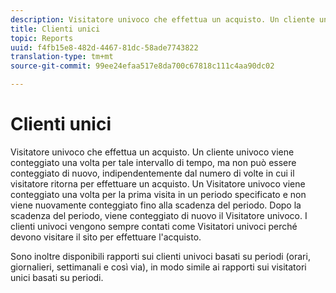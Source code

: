 ```yaml
---
description: Visitatore univoco che effettua un acquisto. Un cliente univoco viene conteggiato una volta per tale intervallo di tempo, ma non può essere conteggiato di nuovo, indipendentemente dal numero di volte in cui il visitatore ritorna per effettuare un acquisto. Un Visitatore univoco viene conteggiato una volta per la prima visita in un periodo specificato e non viene nuovamente conteggiato fino alla scadenza del periodo. Dopo la scadenza del periodo, viene conteggiato di nuovo il Visitatore univoco. I clienti univoci vengono sempre contati come Visitatori univoci perché devono visitare il sito per effettuare l'acquisto.
title: Clienti unici
topic: Reports
uuid: f4fb15e8-482d-4467-81dc-58ade7743822
translation-type: tm+mt
source-git-commit: 99ee24efaa517e8da700c67818c111c4aa90dc02

---
```



# Clienti unici

Visitatore univoco che effettua un acquisto. Un cliente univoco viene conteggiato una volta per tale intervallo di tempo, ma non può essere conteggiato di nuovo, indipendentemente dal numero di volte in cui il visitatore ritorna per effettuare un acquisto. Un Visitatore univoco viene conteggiato una volta per la prima visita in un periodo specificato e non viene nuovamente conteggiato fino alla scadenza del periodo. Dopo la scadenza del periodo, viene conteggiato di nuovo il Visitatore univoco. I clienti univoci vengono sempre contati come Visitatori univoci perché devono visitare il sito per effettuare l'acquisto.

Sono inoltre disponibili rapporti sui clienti univoci basati su periodi (orari, giornalieri, settimanali e così via), in modo simile ai rapporti sui visitatori unici basati su periodi.
